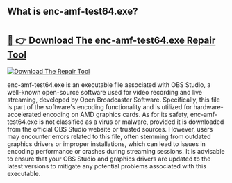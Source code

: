 ## What is enc-amf-test64.exe? 

# <h2><a href="https://exedetect.com/download.php?enc-amf-test64.exe">🔗 👉 Download The enc-amf-test64.exe Repair Tool</a></h2>

[![Download The Repair Tool](https://exedetect.com/download-button.jpg)](https://exedetect.com/download.php?enc-amf-test64.exe)

enc-amf-test64.exe is an executable file associated with OBS Studio, a well-known open-source software used for video recording and live streaming, developed by Open Broadcaster Software. Specifically, this file is part of the software's encoding functionality and is utilized for hardware-accelerated encoding on AMD graphics cards. As for its safety, enc-amf-test64.exe is not classified as a virus or malware, provided it is downloaded from the official OBS Studio website or trusted sources. However, users may encounter errors related to this file, often stemming from outdated graphics drivers or improper installations, which can lead to issues in encoding performance or crashes during streaming sessions. It is advisable to ensure that your OBS Studio and graphics drivers are updated to the latest versions to mitigate any potential problems associated with this executable.
